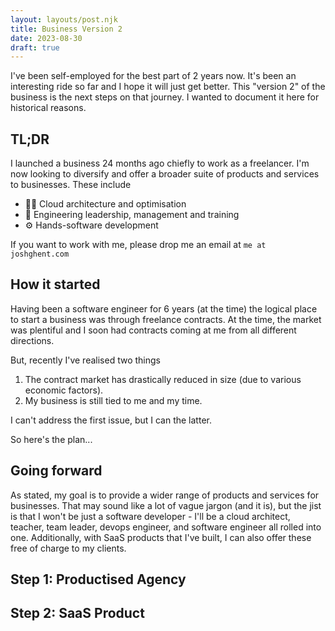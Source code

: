 ```yaml
---
layout: layouts/post.njk
title: Business Version 2
date: 2023-08-30
draft: true
---
```


I've been self-employed for the best part of 2 years now. It's been an interesting ride so far and I hope it will just get better. This "version 2" of the business is the next steps on that journey. I wanted to document it here for historical reasons.

## TL;DR

I launched a business 24 months ago chiefly to work as a freelancer. I'm now looking to diversify and offer a broader suite of products and services to businesses.
These include

- 🧙‍♂️ Cloud architecture and optimisation
- 🌅 Engineering leadership, management and training
- ⚙️ Hands-software development

If you want to work with me, please drop me an email at `me at joshghent.com`

## How it started

Having been a software engineer for 6 years (at the time) the logical place to start a business was through freelance contracts. At the time, the market was plentiful and I soon had contracts coming at me from all different directions.

But, recently I've realised two things

1. The contract market has drastically reduced in size (due to various economic factors).
2. My business is still tied to me and my time.

I can't address the first issue, but I can the latter.

So here's the plan...

## Going forward

As stated, my goal is to provide a wider range of products and services for businesses. That may sound like a lot of vague jargon (and it is), but the jist is that I won't be just a software developer - I'll be a cloud architect, teacher, team leader, devops engineer, and software engineer all rolled into one. Additionally, with SaaS products that I've built, I can also offer these free of charge to my clients.

## Step 1: Productised Agency

## Step 2: SaaS Product
